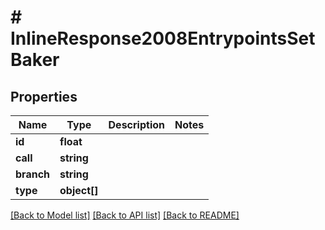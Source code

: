 # # InlineResponse2008EntrypointsSetBaker

## Properties

Name | Type | Description | Notes
------------ | ------------- | ------------- | -------------
**id** | **float** |  |
**call** | **string** |  |
**branch** | **string** |  |
**type** | **object[]** |  |

[[Back to Model list]](../../README.md#models) [[Back to API list]](../../README.md#endpoints) [[Back to README]](../../README.md)
